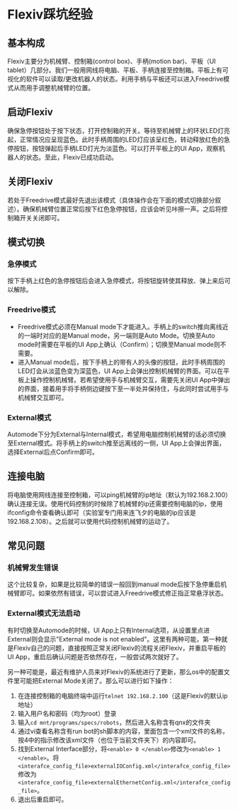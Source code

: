 # Flexiv踩坑经验

## 基本构成
Flexiv主要分为机械臂、控制箱(control box)、手柄(motion bar)、平板（UI tablet）几部分。我们一般用网线将电脑、平板、手柄连接至控制箱。平板上有可视化的软件可以读取/更改机器人的状态。利用手柄与平板还可以进入Freedrive模式从而用手调整机械臂的位置。

## 启动Flexiv
确保急停按钮处于按下状态，打开控制箱的开关。等待至机械臂上的环状LED灯亮起，正常情况应呈现蓝色。此时手柄周围的LED灯应该呈红色，转动释放红色的急停按钮，按钮弹起后手柄LED灯光为淡蓝色。可以打开平板上的UI App，观察机器人的状态。至此，Flexiv已成功启动。

## 关闭Flexiv
若处于Freedrive模式最好先退出该模式（具体操作会在下面的模式切换部分叙述）。确保机械臂位置正常后按下红色急停按钮，应该会听见咔擦一声。之后将控制箱开关关闭即可。

## 模式切换

### 急停模式
按下手柄上红色的急停按钮后会进入急停模式，将按钮旋转使其释放、弹上来后可以解除。

### Freedrive模式
* Freedrive模式必须在Manual mode下才能进入。手柄上的switch推向离线近的一端时对应的是Manual mode，另一端则是Auto Mode。切换至Auto mode时需要在平板的UI App上确认（Confirm）；切换至Manual mode则不需要。
* 进入Manual mode后，按下手柄上的带有人的头像的按钮，此时手柄周围的LED灯会从淡蓝色变为深蓝色，UI App上会弹出控制机械臂的界面。可以在平板上操作控制机械臂。若希望使用手与机械臂交互，需要先关闭UI App中弹出的界面，接着用手将手柄侧边键按下至一半处并保持住，与此同时尝试用手与机械臂交互即可。

### External模式
Automode下分为External与Internal模式，希望用电脑控制机械臂的话必须切换至External模式。将手柄上的switch推至远离线的一侧，UI App上会弹出界面，选择External后点Confirm即可。

## 连接电脑
将电脑使用网线连接至控制箱，可以ping机械臂的ip地址（默认为192.168.2.100）确认连接无误。使用代码控制的时候除了机械臂的ip还需要控制电脑的ip，使用ifconfig命令查看确认即可（实验室专门用来连飞夕的电脑的ip应该是192.168.2.108）。之后就可以使用代码控制机械臂的运动了。

## 常见问题

### 机械臂发生错误
这个比较复杂，如果是比较简单的错误一般回到manual mode后按下急停重启机械臂即可。如果依然有错误，可以尝试进入Freedrive模式修正指正常悬浮状态。

### External模式无法启动
有时切换至Automode的时候，UI App上只有Internal选项，从设置里点进External则会显示"External mode is not enabled"。这里有两种可能，第一种就是Flexiv自己的问题，直接按照正常关闭Flexiv的流程关闭Flexiv，并重启平板的UI App，重启后确认问题是否依然存在，一般尝试两次就好了。

另一种可能是，最近有维护人员来对Flexiv的系统进行了更新，那么os中的配置文件里可能把External Mode关闭了。那么可以进行如下操作：
1. 在连接控制箱的电脑终端中运行`telnet 192.168.2.100`（这是Flexiv的默认ip地址）
2. 输入用户名和密码（均为root）登录
3. 输入`cd mnt/programs/specs/robots`，然后进入名称含有qnx的文件夹
4. 通过vi查看名称含有run bot的sh脚本的内容，里面包含一个xml文件的名称，按4中的指示修改该xml文件（也位于当前文件夹下）的内容即可。
5. 找到External Interface部分，将`<enable> 0 </enable>`修改为`<enable> 1 </enable>`。将`<interafce_config_file>externalIOConfig.xml</interafce_config_file>`修改为`<interafce_config_file>externalEthernetConfig.xml</interafce_config_file>`。
6. 退出后重启即可。
